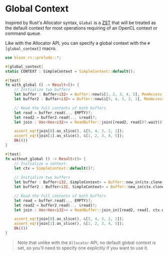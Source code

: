# Global Context

Inspired by Rust's Allocator syntax, `Global` is a [ZST](https://doc.rust-lang.org/nomicon/exotic-sizes.html#zero-sized-types-zsts) that will be treated as the default context for most operations requiring of an OpenCL context or command queue.

Like with the Allocator API, you can specify a global context with the `#[global_context]` macro.

```rust
use blaze_rs::prelude::*;

#[global_context]
static CONTEXT : SimpleContext = SimpleContext::default();

#[test]
fn with_global () -> Result<()> {
    // Initialize two buffers
    let buffer : Buffer<i32> = Buffer::new(&[1, 2, 3, 4, 5], MemAccess::READ_ONLY, false)?;
    let buffer2 : Buffer<i32> = Buffer::new(&[5, 4, 3, 2, 1], MemAccess::WRITE_ONLY, false)?;

    // Read the full contents of both buffers
    let read = buffer.read(.., EMPTY)?;
    let read2 = buffer2.read(.., &read)?;
    let join : Vec<Vec<i32>> = ReadBuffer::join([read2, read])?.wait()?;

    assert_eq!(join[0].as_slice(), &[5, 4, 3, 2, 1]);
    assert_eq!(join[1].as_slice(), &[1, 2, 3, 4, 5]);
    Ok(())
}

#[test]
fn without_global () -> Result<()> {
    // Initialize a context.
    let ctx = SimpleContext::default()?;
    
    // Initialize two buffers
    let buffer : Buffer<i32, SimpleContext> = Buffer::new_in(ctx.clone(), &[1, 2, 3, 4, 5], MemAccess::READ_ONLY, false)?;
    let buffer2 : Buffer<i32, SimpleContext> = Buffer::new_in(ctx.clone(), &[5, 4, 3, 2, 1], MemAccess::WRITE_ONLY, false)?;

    // Read the full contents of both buffers
    let read = buffer.read(.., EMPTY)?;
    let read2 = buffer2.read(.., &read)?;
    let join : Vec<Vec<i32>> = ReadBuffer::join_in([read2, read], ctx.next_queue())?.wait()?;

    assert_eq!(join[0].as_slice(), &[5, 4, 3, 2, 1]);
    assert_eq!(join[1].as_slice(), &[1, 2, 3, 4, 5]);
    Ok(())
}
```

> Note that unlike with the `Allocator` API, no default global context is set, so you'll need to specify one explicitly if you want to use it.